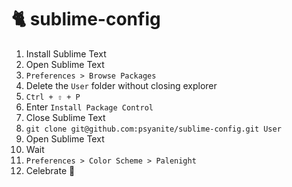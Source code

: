 # 🐈 sublime-config

1. Install Sublime Text
2. Open Sublime Text
3. `Preferences > Browse Packages`
4. Delete the `User` folder without closing explorer
5. `Ctrl + ⇧ + P`
6. Enter `Install Package Control`
7. Close Sublime Text
9. `git clone git@github.com:psyanite/sublime-config.git User`
10. Open Sublime Text
11. Wait
12. `Preferences > Color Scheme > Palenight`
13. Celebrate 🎉
